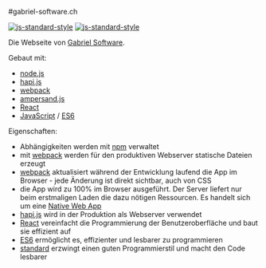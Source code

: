 #gabriel-software.ch

[![js-standard-style](https://img.shields.io/badge/code%20style-standard-brightgreen.svg)](https://github.com/feross/standard)
[![js-standard-style](https://img.shields.io/badge/license-ISC-brightgreen.svg)](https://github.com/barbalex/gs/blob/master/license.md)

Die Webseite von [Gabriel Software](http://gabriel-software.ch).

Gebaut mit:

- [node.js](https://nodejs.org)
- [hapi.js](http://hapijs.com)
- [webpack](http://webpack.github.io)
- [ampersand.js](http://ampersandjs.com)
- [React](https://facebook.github.io/react/index.html)
- [JavaScript](http://en.wikipedia.org/wiki/JavaScript) / [ES6](https://github.com/lukehoban/es6features)

Eigenschaften:

- Abhängigkeiten werden mit [npm](https://www.npmjs.com) verwaltet
- mit [webpack](http://webpack.github.io) werden für den produktiven Webserver statische Dateien erzeugt
- [webpack](http://webpack.github.io) aktualisiert während der Entwicklung laufend die App im Browser - jede Änderung ist direkt sichtbar, auch von CSS
- die App wird zu 100% im Browser ausgeführt. Der Server liefert nur beim erstmaligen Laden die dazu nötigen Ressourcen. Es handelt sich um eine [Native Web App](https://blog.andyet.com/2015/01/22/native-web-apps)
- [hapi.js](http://hapijs.com) wird in der Produktion als Webserver verwendet
- [React](https://facebook.github.io/react/index.html) vereinfacht die Programmierung der Benutzeroberfläche und baut sie effizient auf
- [ES6](https://github.com/lukehoban/es6features) ermöglicht es, effizienter und lesbarer zu programmieren
- [standard](https://github.com/feross/standard) erzwingt einen guten Programmierstil und macht den Code lesbarer